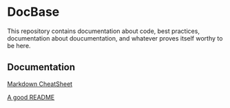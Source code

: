 # DocBase
This repository contains documentation about code, best practices, documentation about doucumentation, and whatever proves itself worthy to be here. 

## Documentation
[Markdown CheatSheet](mark_down.md)

[A good README](read_me.md)



